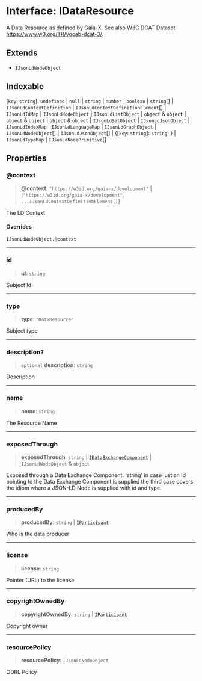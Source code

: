 # Interface: IDataResource

A Data Resource as defined by Gaia-X.
See also W3C DCAT Dataset https://www.w3.org/TR/vocab-dcat-3/.

## Extends

- `IJsonLdNodeObject`

## Indexable

\[`key`: `string`\]: `undefined` \| `null` \| `string` \| `number` \| `boolean` \| `string`[] \| `IJsonLdContextDefinition` \| `IJsonLdContextDefinitionElement`[] \| `IJsonLdIdMap` \| `IJsonLdNodeObject` \| `IJsonLdListObject` \| `object` & `object` \| `object` & `object` \| `object` & `object` \| `IJsonLdSetObject` \| `IJsonLdJsonObject` \| `IJsonLdIndexMap` \| `IJsonLdLanguageMap` \| `IJsonLdGraphObject` \| `IJsonLdNodeObject`[] \| `IJsonLdJsonObject`[] \| \{[`key`: `string`]: `string`; \} \| `IJsonLdTypeMap` \| `IJsonLdNodePrimitive`[]

## Properties

### @context

> **@context**: `"https://w3id.org/gaia-x/development"` \| \[`"https://w3id.org/gaia-x/development"`, `...IJsonLdContextDefinitionElement[]`\]

The LD Context

#### Overrides

`IJsonLdNodeObject.@context`

***

### id

> **id**: `string`

Subject Id

***

### type

> **type**: `"DataResource"`

Subject type

***

### description?

> `optional` **description**: `string`

Description

***

### name

> **name**: `string`

The Resource Name

***

### exposedThrough

> **exposedThrough**: `string` \| [`IDataExchangeComponent`](IDataExchangeComponent.md) \| `IJsonLdNodeObject` & `object`

Exposed through a Data Exchange Component.
'string' in case just an Id pointing to the Data Exchange Component is supplied
the third case covers the idiom where a JSON-LD Node is supplied with id and type.

***

### producedBy

> **producedBy**: `string` \| [`IParticipant`](IParticipant.md)

Who is the data producer

***

### license

> **license**: `string`

Pointer (URL) to the license

***

### copyrightOwnedBy

> **copyrightOwnedBy**: `string` \| [`IParticipant`](IParticipant.md)

Copyright owner

***

### resourcePolicy

> **resourcePolicy**: `IJsonLdNodeObject`

ODRL Policy
